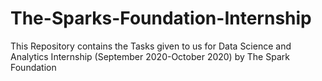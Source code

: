 # The-Sparks-Foundation-Internship
This Repository contains the Tasks given to us for  Data Science and Analytics Internship (September 2020-October 2020) by The Spark Foundation 
